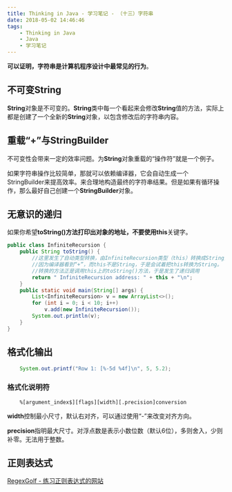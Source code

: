 ```yaml
---
title: Thinking in Java - 学习笔记 - （十三）字符串
date: 2018-05-02 14:46:46
tags:
	- Thinking in Java
	- Java
	- 学习笔记
---
```


**可以证明，字符串是计算机程序设计中最常见的行为**。

不可变String
--

**String**对象是不可变的。**String**类中每一个看起来会修改**String**值的方法，实际上都是创建了一个全新的**String**对象，以包含修改后的字符串内容。

<!-- more -->

重载“+”与StringBuilder
--

不可变性会带来一定的效率问题。为**String**对象重载的“操作符”就是一个例子。

如果字符串操作比较简单，那就可以依赖编译器，它会自动生成一个StringBuilder来提高效率。来合理地构造最终的字符串结果。但是如果有循环操作，那么最好自己创建一个**StringBuilder**对象。

无意识的递归
--

如果你希望**toString()**方法打印出对象的地址，**不要**使用**this**关键字。

``` java
public class InfiniteRecursion {
    public String toString() {
        //这里发生了自动类型转换，由InfiniteRecursion类型（this）转换成String类型。
        //因为编译器看到“+”，而this不是String，于是会试着把this转换为String。
        //转换的方法正是调用this上的toString()方法，于是发生了递归调用
        return " InfiniteRecursion address: " + this + "\n";
    }
    public static void main(String[] args) {
        List<InfiniteRecursion> v = new ArrayList<>();
        for (int i = 0; i < 10; i++)
            v.add(new InfiniteRecursion());
        System.out.println(v);
    }
}
```

格式化输出
--

``` java
    System.out.printf("Row 1: [%-5d %4f]\n", 5, 5.2);
```

### 格式化说明符

```
    %[argument_index$][flags][width][.precision]conversion
```
**width**控制最小尺寸，默认右对齐，可以通过使用“-”来改变对齐方向。

**precision**指明最大尺寸。对浮点数是表示小数位数（默认6位），多则舍入，少则补零。无法用于整数。

正则表达式
--

[RegexGolf - 练习正则表达式的网站](https://alf.nu/RegexGolf#accesstoken=1lTOqnuyL8WGibyMlZ5j)
